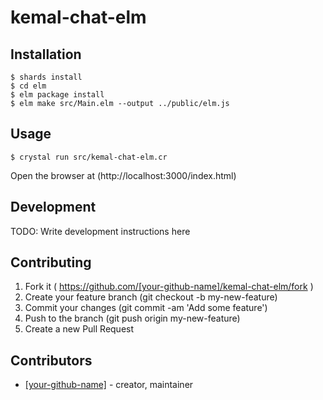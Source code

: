 # kemal-chat-elm

## Installation

```
$ shards install
$ cd elm
$ elm package install
$ elm make src/Main.elm --output ../public/elm.js
```


## Usage

```
$ crystal run src/kemal-chat-elm.cr
```

Open the browser at (http://localhost:3000/index.html)

## Development

TODO: Write development instructions here

## Contributing

1. Fork it ( https://github.com/[your-github-name]/kemal-chat-elm/fork )
2. Create your feature branch (git checkout -b my-new-feature)
3. Commit your changes (git commit -am 'Add some feature')
4. Push to the branch (git push origin my-new-feature)
5. Create a new Pull Request

## Contributors

- [[your-github-name]](https://github.com/[your-github-name])  - creator, maintainer
